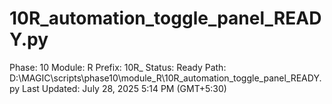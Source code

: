 # 10R_automation_toggle_panel_READY.py

Phase: 10
Module: R
Prefix: 10R_
Status: Ready
Path: D:\MAGIC\scripts\phase10\module_R\10R_automation_toggle_panel_READY.py
Last Updated: July 28, 2025 5:14 PM (GMT+5:30)